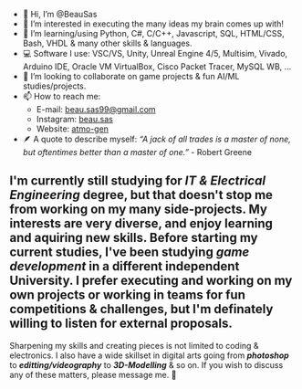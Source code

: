- 👋 Hi, I’m @BeauSas
- 👀 I’m interested in executing the many ideas my brain comes up with!
- 🌱 I’m learning/using Python, C#, C/C++, Javascript, SQL, HTML/CSS, Bash, VHDL & many other skills & languages.
- 💻 Software I use: VSC/VS, Unity, Unreal Engine 4/5, Multisim, Vivado, Arduino IDE, Oracle VM VirtualBox, Cisco Packet Tracer, MySQL WB, ...
- 💞️ I’m looking to collaborate on game projects & fun AI/ML studies/projects.
- 📫 How to reach me:
     - E-mail: beau.sas99@gmail.com
     - Instagram: [beau.sas](https://www.instagram.com/beau.sas/)
     - Website: [atmo-gen](https://www.atmo-gen.com/)
- 🪶 A quote to describe myself: *“A jack of all trades is a master of none, but oftentimes better than a master of one.”* - Robert Greene

I'm currently still studying for *IT & Electrical Engineering* degree, but that doesn't stop me from working
 on my many side-projects. My interests are very diverse, and enjoy learning and aquiring new skills.
 Before starting my current studies, I've been studying *game development* in a different independent University.
 I prefer executing and working on my own projects or working in teams for fun competitions & challenges,
   but I'm definately willing to listen for external proposals.
 ----------------------------------------------------------------------------------------------------------------------------
 Sharpening my skills and creating pieces is not limited to coding & electronics. I also have a wide skillset in
 digital arts going from ***photoshop*** to ***editting/videography*** to ***3D-Modelling*** & so on. If you wish to discuss any of these
 matters, please message me. 🙂
<!---
BeauSas/BeauSas is a ✨ special ✨ repository because its `README.md` (this file) appears on your GitHub profile.
You can click the Preview link to take a look at your changes.
--->
